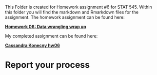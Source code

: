 This Folder is created for Homework assignment #6 for STAT 545. Within this folder you will find the markdown and Rmarkdown files for the assignment. The homework assignment can be found here:

[**Homework 06: Data wrangling wrap up**](http://stat545.com/hw06_data-wrangling-conclusion.html#work-with-a-list)

My completed assignment can be found here: 

[**Cassandra Konecny hw06**](https://github.com/CassKon/STAT545-hw-konecny-cassandra/blob/e351b6cd6e1eb9c083b7a98bfc55d15484aa10fb/hw-6/hw-06.md)


# Report your process

